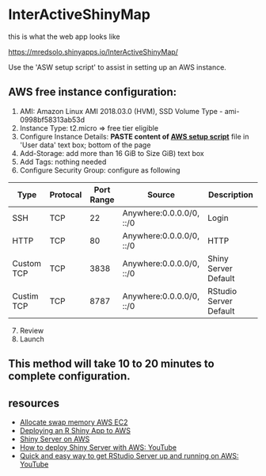 # InterActiveShinyMap

this is what the web app looks like

https://mredsolo.shinyapps.io/InterActiveShinyMap/

Use the 'ASW setup script' to assist in setting up an AWS instance.

## AWS free instance configuration:

1. AMI: Amazon Linux AMI 2018.03.0 (HVM), SSD Volume Type - ami-0998bf58313ab53d
2. Instance Type:  t2.micro => free tier eligible  
3. Configure Instance Details: **PASTE content of [AWS setup script](https://github.com/mredsolomon/InterActiveShinyMap/blob/master/AWS%20setup%20script)** file in 'User data' text box; bottom of the page
4. Add-Storage: add more than 16 GiB to Size GiB) text box
5. Add Tags: nothing needed
6. Configure Security Group: configure as following

Type | Protocal | Port Range | Source  | Description
------------ | ------------- | ------------- | ------------- | -------------
  SSH       |  TCP       |     22       | Anywhere:0.0.0.0/0, ::/0   |   Login
  HTTP      |  TCP      |    80         |   Anywhere:0.0.0.0/0, ::/0   |   HTTP
  Custom TCP|  TCP      |      3838     |     Anywhere:0.0.0.0/0, ::/0  |    Shiny Server Default
  Custim TCP|  TCP      |      8787     |     Anywhere:0.0.0.0/0, ::/0  |    RStudio Server Default
  


7. Review
8. Launch
## This method will take 10 to 20 minutes to complete configuration.

## resources
* [Allocate swap memory AWS EC2](https://aws.amazon.com/premiumsupport/knowledge-center/ec2-memory-swap-file/)
* [Deploying an R Shiny App to AWS](https://tm3.ghost.io/2017/12/31/deploying-an-r-shiny-app-to-aws/)
* [Shiny Server on AWS](https://www.r-bloggers.com/shiny-server-on-aws/)
* [How to deploy Shiny Server with AWS: YouTube](https://www.youtube.com/watch?v=0h9VOQZX6QM&t=15s)
* [Quick and easy way to get RStudio Server up and running on AWS: YouTube](https://www.youtube.com/watch?v=zJuFpqB01u4)
